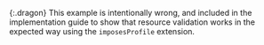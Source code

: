 {:.dragon}
This example is intentionally wrong, and included in the implementation guide to show that resource
validation works in the expected way using the `imposesProfile` extension. 